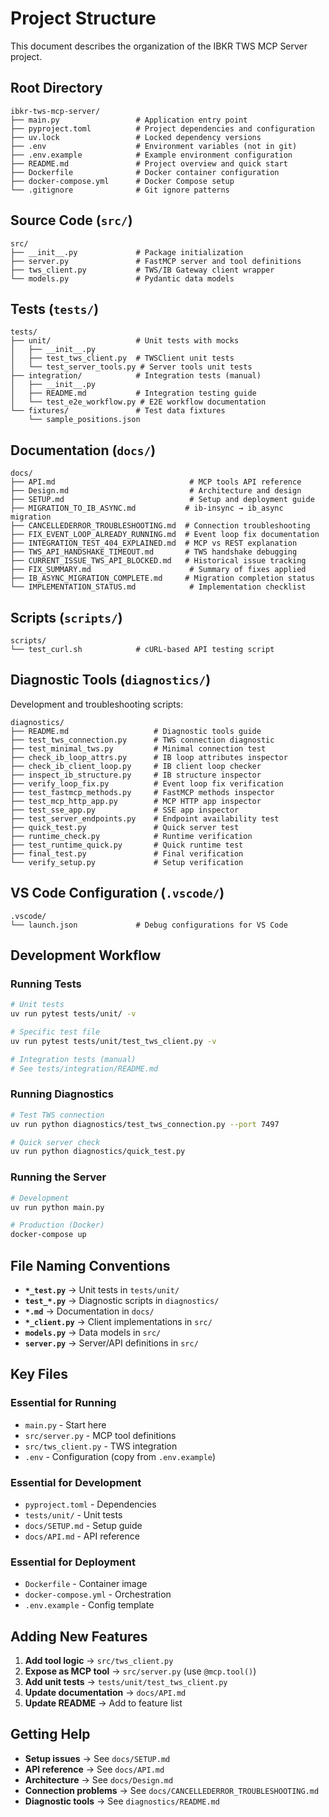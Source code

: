 # Project Structure

This document describes the organization of the IBKR TWS MCP Server project.

## Root Directory

```
ibkr-tws-mcp-server/
├── main.py                 # Application entry point
├── pyproject.toml          # Project dependencies and configuration
├── uv.lock                 # Locked dependency versions
├── .env                    # Environment variables (not in git)
├── .env.example            # Example environment configuration
├── README.md               # Project overview and quick start
├── Dockerfile              # Docker container configuration
├── docker-compose.yml      # Docker Compose setup
└── .gitignore              # Git ignore patterns
```

## Source Code (`src/`)

```
src/
├── __init__.py             # Package initialization
├── server.py               # FastMCP server and tool definitions
├── tws_client.py           # TWS/IB Gateway client wrapper
└── models.py               # Pydantic data models
```

## Tests (`tests/`)

```
tests/
├── unit/                   # Unit tests with mocks
│   ├── __init__.py
│   ├── test_tws_client.py  # TWSClient unit tests
│   └── test_server_tools.py # Server tools unit tests
├── integration/            # Integration tests (manual)
│   ├── __init__.py
│   ├── README.md           # Integration testing guide
│   └── test_e2e_workflow.py # E2E workflow documentation
└── fixtures/               # Test data fixtures
    └── sample_positions.json
```

## Documentation (`docs/`)

```
docs/
├── API.md                              # MCP tools API reference
├── Design.md                           # Architecture and design
├── SETUP.md                            # Setup and deployment guide
├── MIGRATION_TO_IB_ASYNC.md           # ib-insync → ib_async migration
├── CANCELLEDERROR_TROUBLESHOOTING.md  # Connection troubleshooting
├── FIX_EVENT_LOOP_ALREADY_RUNNING.md  # Event loop fix documentation
├── INTEGRATION_TEST_404_EXPLAINED.md  # MCP vs REST explanation
├── TWS_API_HANDSHAKE_TIMEOUT.md       # TWS handshake debugging
├── CURRENT_ISSUE_TWS_API_BLOCKED.md   # Historical issue tracking
├── FIX_SUMMARY.md                      # Summary of fixes applied
├── IB_ASYNC_MIGRATION_COMPLETE.md     # Migration completion status
└── IMPLEMENTATION_STATUS.md            # Implementation checklist
```

## Scripts (`scripts/`)

```
scripts/
└── test_curl.sh            # cURL-based API testing script
```

## Diagnostic Tools (`diagnostics/`)

Development and troubleshooting scripts:

```
diagnostics/
├── README.md                   # Diagnostic tools guide
├── test_tws_connection.py      # TWS connection diagnostic
├── test_minimal_tws.py         # Minimal connection test
├── check_ib_loop_attrs.py      # IB loop attributes inspector
├── check_ib_client_loop.py     # IB client loop checker
├── inspect_ib_structure.py     # IB structure inspector
├── verify_loop_fix.py          # Event loop fix verification
├── test_fastmcp_methods.py     # FastMCP methods inspector
├── test_mcp_http_app.py        # MCP HTTP app inspector
├── test_sse_app.py             # SSE app inspector
├── test_server_endpoints.py    # Endpoint availability test
├── quick_test.py               # Quick server test
├── runtime_check.py            # Runtime verification
├── test_runtime_quick.py       # Quick runtime test
├── final_test.py               # Final verification
└── verify_setup.py             # Setup verification
```

## VS Code Configuration (`.vscode/`)

```
.vscode/
└── launch.json             # Debug configurations for VS Code
```

## Development Workflow

### Running Tests
```bash
# Unit tests
uv run pytest tests/unit/ -v

# Specific test file
uv run pytest tests/unit/test_tws_client.py -v

# Integration tests (manual)
# See tests/integration/README.md
```

### Running Diagnostics
```bash
# Test TWS connection
uv run python diagnostics/test_tws_connection.py --port 7497

# Quick server check
uv run python diagnostics/quick_test.py
```

### Running the Server
```bash
# Development
uv run python main.py

# Production (Docker)
docker-compose up
```

## File Naming Conventions

- **`*_test.py`** → Unit tests in `tests/unit/`
- **`test_*.py`** → Diagnostic scripts in `diagnostics/`
- **`*.md`** → Documentation in `docs/`
- **`*_client.py`** → Client implementations in `src/`
- **`models.py`** → Data models in `src/`
- **`server.py`** → Server/API definitions in `src/`

## Key Files

### Essential for Running
- `main.py` - Start here
- `src/server.py` - MCP tool definitions
- `src/tws_client.py` - TWS integration
- `.env` - Configuration (copy from `.env.example`)

### Essential for Development
- `pyproject.toml` - Dependencies
- `tests/unit/` - Unit tests
- `docs/SETUP.md` - Setup guide
- `docs/API.md` - API reference

### Essential for Deployment
- `Dockerfile` - Container image
- `docker-compose.yml` - Orchestration
- `.env.example` - Config template

## Adding New Features

1. **Add tool logic** → `src/tws_client.py`
2. **Expose as MCP tool** → `src/server.py` (use `@mcp.tool()`)
3. **Add unit tests** → `tests/unit/test_tws_client.py`
4. **Update documentation** → `docs/API.md`
5. **Update README** → Add to feature list

## Getting Help

- **Setup issues** → See `docs/SETUP.md`
- **API reference** → See `docs/API.md`
- **Architecture** → See `docs/Design.md`
- **Connection problems** → See `docs/CANCELLEDERROR_TROUBLESHOOTING.md`
- **Diagnostic tools** → See `diagnostics/README.md`
